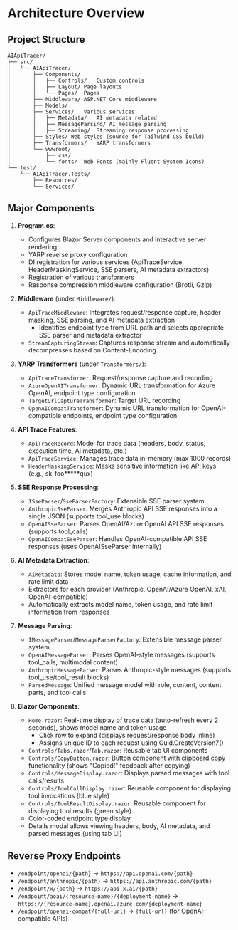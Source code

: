 # Architecture Overview

## Project Structure
```
AIApiTracer/
├── src/
│   └── AIApiTracer/
│       ├── Components/
│       │   ├── Controls/	Custom controls
│       │   ├── Layout/	Page layouts
│       │   └── Pages/	Pages
│       ├── Middleware/	ASP.NET Core middleware
│       ├── Models/
│       ├── Services/	Various services
│       │   ├── Metadata/	AI metadata related
│       │   ├── MessageParsing/	AI message parsing
│       │   ├── Streaming/	Streaming response processing
│       ├── Styles/	Web styles (source for Tailwind CSS build)
│       ├── Transformers/	YARP transformers
│       └── wwwroot/
│           ├── css/
│           └── fonts/	Web Fonts (mainly Fluent System Icons)
└── test/
    └── AIApiTracer.Tests/
        ├── Resources/
        └── Services/
```

## Major Components

1. **Program.cs**: 
   - Configures Blazor Server components and interactive server rendering
   - YARP reverse proxy configuration
   - DI registration for various services (ApiTraceService, HeaderMaskingService, SSE parsers, AI metadata extractors)
   - Registration of various transformers
   - Response compression middleware configuration (Brotli, Gzip)

2. **Middleware** (under `Middleware/`):
   - `ApiTraceMiddleware`: Integrates request/response capture, header masking, SSE parsing, and AI metadata extraction
     - Identifies endpoint type from URL path and selects appropriate SSE parser and metadata extractor
   - `StreamCapturingStream`: Captures response stream and automatically decompresses based on Content-Encoding

3. **YARP Transformers** (under `Transformers/`): 
   - `ApiTraceTransformer`: Request/response capture and recording
   - `AzureOpenAITransformer`: Dynamic URL transformation for Azure OpenAI, endpoint type configuration
   - `TargetUrlCaptureTransformer`: Target URL recording
   - `OpenAICompatTransformer`: Dynamic URL transformation for OpenAI-compatible endpoints, endpoint type configuration

4. **API Trace Features**:
   - `ApiTraceRecord`: Model for trace data (headers, body, status, execution time, AI metadata, etc.)
   - `ApiTraceService`: Manages trace data in-memory (max 1000 records)
   - `HeaderMaskingService`: Masks sensitive information like API keys (e.g., sk-foo*****qux)

5. **SSE Response Processing**:
   - `ISseParser`/`SseParserFactory`: Extensible SSE parser system
   - `AnthropicSseParser`: Merges Anthropic API SSE responses into a single JSON (supports tool_use blocks)
   - `OpenAISseParser`: Parses OpenAI/Azure OpenAI API SSE responses (supports tool_calls)
   - `OpenAICompatSseParser`: Handles OpenAI-compatible API SSE responses (uses OpenAISseParser internally)

6. **AI Metadata Extraction**:
   - `AiMetadata`: Stores model name, token usage, cache information, and rate limit data
   - Extractors for each provider (Anthropic, OpenAI/Azure OpenAI, xAI, OpenAI-compatible)
   - Automatically extracts model name, token usage, and rate limit information from responses

7. **Message Parsing**:
   - `IMessageParser`/`MessageParserFactory`: Extensible message parser system
   - `OpenAIMessageParser`: Parses OpenAI-style messages (supports tool_calls, multimodal content)
   - `AnthropicMessageParser`: Parses Anthropic-style messages (supports tool_use/tool_result blocks)
   - `ParsedMessage`: Unified message model with role, content, content parts, and tool calls

8. **Blazor Components**: 
   - `Home.razor`: Real-time display of trace data (auto-refresh every 2 seconds), shows model name and token usage
     - Click row to expand (displays request/response body inline)
     - Assigns unique ID to each request using Guid.CreateVersion7()
   - `Controls/Tabs.razor`/`Tab.razor`: Reusable tab UI components
   - `Controls/CopyButton.razor`: Button component with clipboard copy functionality (shows "Copied!" feedback after copying)
   - `Controls/MessageDisplay.razor`: Displays parsed messages with tool calls/results
   - `Controls/ToolCallDisplay.razor`: Reusable component for displaying tool invocations (blue style)
   - `Controls/ToolResultDisplay.razor`: Reusable component for displaying tool results (green style)
   - Color-coded endpoint type display
   - Details modal allows viewing headers, body, AI metadata, and parsed messages (using tab UI)

## Reverse Proxy Endpoints

- `/endpoint/openai/{path}` → `https://api.openai.com/{path}`
- `/endpoint/anthropic/{path}` → `https://api.anthropic.com/{path}`
- `/endpoint/x/{path}` → `https://api.x.ai/{path}`
- `/endpoint/aoai/{resource-name}/{deployment-name}` → `https://{resource-name}.openai.azure.com/{deployment-name}`
- `/endpoint/openai-compat/{full-url}` → `{full-url}` (for OpenAI-compatible APIs)
